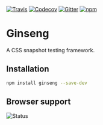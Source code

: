 [![Travis][travis-image]][travis-link]
[![Codecov][codecov-image]][codecov-link]
[![Gitter][gitter-image]][gitter-link]
[![npm][npm-image]][npm-link]

  [travis-image]: https://travis-ci.org/ginseng/ginseng.svg?branch=master
  [travis-link]: https://travis-ci.org/ginseng/ginseng
  [codecov-image]: https://img.shields.io/codecov/c/github/ginseng/ginseng/master.svg
  [codecov-link]: https://codecov.io/gh/ginseng/ginseng
  [gitter-image]: https://img.shields.io/gitter/room/ginseng/lobby.svg
  [gitter-link]: https://gitter.im/ginseng/ginseng
  [npm-image]: https://img.shields.io/npm/v/ginseng.svg
  [npm-link]: https://npmjs.com/packages/ginseng

# Ginseng

A CSS snapshot testing framework.

## Installation

``` sh
npm install ginseng --save-dev
```

## Browser support

![Status][status]

  [status]: https://saucelabs.com/browser-matrix/squidfunk.svg
